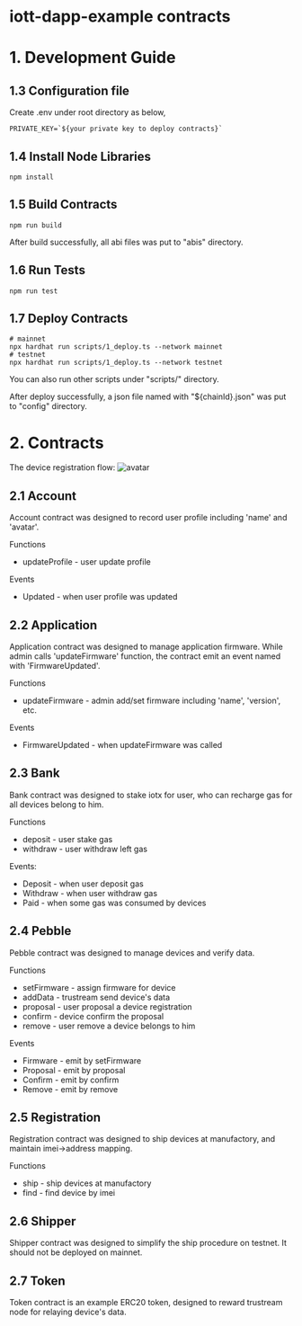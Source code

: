 # iott-dapp-example contracts

# 1. Development Guide

## 1.3 Configuration file
Create .env under root directory as below,
```
PRIVATE_KEY=`${your private key to deploy contracts}`
```

## 1.4 Install Node Libraries
```
npm install
```

## 1.5 Build Contracts
```
npm run build
```
After build successfully, all abi files was put to "abis" directory.

## 1.6 Run Tests
```
npm run test
```

## 1.7 Deploy Contracts
```
# mainnet
npx hardhat run scripts/1_deploy.ts --network mainnet
# testnet
npx hardhat run scripts/1_deploy.ts --network testnet
```
You can also run other scripts under "scripts/" directory.

After deploy successfully, a json file named with "${chainId}.json" was put to "config" directory.

# 2. Contracts

The device registration flow:
![avatar](https://github.com/iotexproject/iott-dapp-example/raw/main/doc/registration.png)

## 2.1 Account

Account contract was designed to record user profile including 'name' and 'avatar'.

Functions
* updateProfile - user update profile

Events
* Updated - when user profile was updated

## 2.2 Application

Application contract was designed to manage application firmware.
While admin calls 'updateFirmware' function, the contract emit an event named with 'FirmwareUpdated'.

Functions
* updateFirmware - admin add/set firmware including 'name', 'version', etc.

Events
* FirmwareUpdated - when updateFirmware was called

## 2.3 Bank

Bank contract was designed to stake iotx for user, who can recharge gas for all devices belong to him.

Functions
* deposit - user stake gas
* withdraw - user withdraw left gas

Events:
* Deposit - when user deposit gas
* Withdraw - when user withdraw gas
* Paid - when some gas was consumed by devices

## 2.4 Pebble

Pebble contract was designed to manage devices and verify data.

Functions
* setFirmware - assign firmware for device
* addData - trustream send device's data
* proposal - user proposal a device registration
* confirm - device confirm the proposal
* remove - user remove a device belongs to him

Events
* Firmware - emit by setFirmware
* Proposal - emit by proposal
* Confirm - emit by confirm
* Remove - emit by remove

## 2.5 Registration

Registration contract was designed to ship devices at manufactory, and maintain imei->address mapping.

Functions
* ship - ship devices at manufactory
* find - find device by imei

## 2.6 Shipper

Shipper contract was designed to simplify the ship procedure on testnet.
It should not be deployed on mainnet.

## 2.7 Token

Token contract is an example ERC20 token, designed to reward trustream node for relaying device's data.
